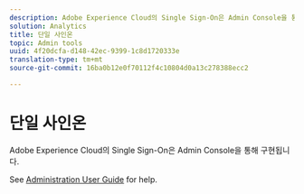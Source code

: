 ```yaml
---
description: Adobe Experience Cloud의 Single Sign-On은 Admin Console을 통해 구현됩니다.
solution: Analytics
title: 단일 사인온
topic: Admin tools
uuid: 4f20dcfa-d148-42ec-9399-1c8d1720333e
translation-type: tm+mt
source-git-commit: 16ba0b12e0f70112f4c10804d0a13c278388ecc2

---
```



# 단일 사인온

Adobe Experience Cloud의 Single Sign-On은 Admin Console을 통해 구현됩니다.

See [Administration User Guide](https://helpx.adobe.com/enterprise/managing/user-guide.html) for help.
